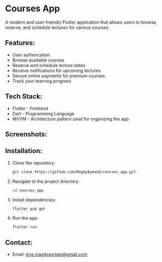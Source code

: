 # Courses App

A modern and user-friendly Flutter application that allows users to browse, reserve, and schedule lectures for various courses.  

## Features:
- User authencation
-  Browse available courses  
-  Reserve and schedule lecture dates  
-  Receive notifications for upcoming lectures  
-  Secure online payments for premium courses  
-  Track your learning progress  

## Tech Stack:
- Flutter - Frontend
- Dart - Programming Language
- MVVM - Architecture pattern used for organizing the app

## Screenshots:

## Installation:

1. Clone the repository:
   ```sh
   git clone https://github.com/MagdyAyman6/courses_app.git
2. Navigate to the project directory:
   ```sh
   cd courses_app
3. Install dependencies:
   ```sh
   flutter pub get
4. Run the app:
   ```sh
   flutter run
## Contact:
- Email: eng.magdyayman@gmail.com
